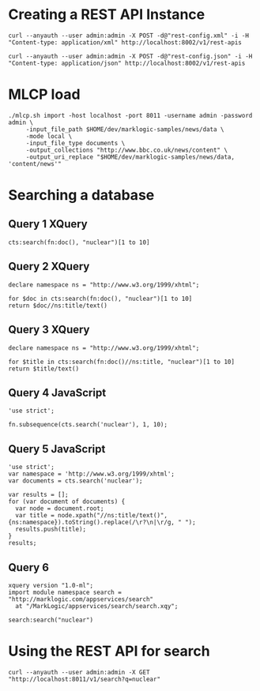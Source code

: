 # Creating a REST API Instance
```
curl --anyauth --user admin:admin -X POST -d@"rest-config.xml" -i -H "Content-type: application/xml" http://localhost:8002/v1/rest-apis
```
```
curl --anyauth --user admin:admin -X POST -d@"rest-config.json" -i -H "Content-type: application/json" http://localhost:8002/v1/rest-apis
```
# MLCP load
```
./mlcp.sh import -host localhost -port 8011 -username admin -password admin \
     -input_file_path $HOME/dev/marklogic-samples/news/data \
     -mode local \
     -input_file_type documents \
     -output_collections "http://www.bbc.co.uk/news/content" \
     -output_uri_replace "$HOME/dev/marklogic-samples/news/data, 'content/news'"
```

# Searching a database
## Query 1 XQuery
```
cts:search(fn:doc(), "nuclear")[1 to 10]
```

## Query 2 XQuery
```
declare namespace ns = "http://www.w3.org/1999/xhtml";

for $doc in cts:search(fn:doc(), "nuclear")[1 to 10]
return $doc//ns:title/text()
```

## Query 3 XQuery
```
declare namespace ns = "http://www.w3.org/1999/xhtml";

for $title in cts:search(fn:doc()//ns:title, "nuclear")[1 to 10]
return $title/text()
```

## Query 4 JavaScript
```
'use strict';

fn.subsequence(cts.search('nuclear'), 1, 10);
```

## Query 5 JavaScript
```
'use strict';
var namespace = 'http://www.w3.org/1999/xhtml';
var documents = cts.search('nuclear');

var results = [];
for (var document of documents) {
  var node = document.root;
  var title = node.xpath("//ns:title/text()", {ns:namespace}).toString().replace(/\r?\n|\r/g, " ");
  results.push(title);                                                                                
}
results;
```

## Query 6 
```
xquery version "1.0-ml";
import module namespace search = "http://marklogic.com/appservices/search"
  at "/MarkLogic/appservices/search/search.xqy";

search:search("nuclear")
```

# Using the REST API for search
```
curl --anyauth --user admin:admin -X GET "http://localhost:8011/v1/search?q=nuclear"
```

